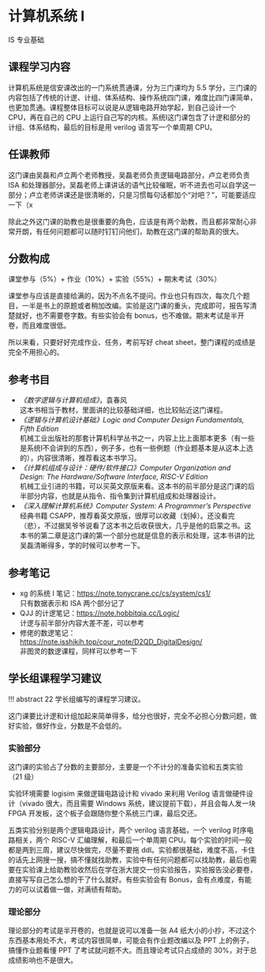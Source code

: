 # 计算机系统 Ⅰ
<div class="badges">
<span class="badge is-badge">IS 专业基础</span>
</div>

## 课程学习内容
计算机系统是信安课改出的一门系统贯通课，分为三门课均为 5.5 学分，三门课的内容包括了传统的计逻、计组、体系结构、操作系统四门课，难度比四门课简单，也更加贯通。课程整体目标可以说是从逻辑电路开始学起，到自己设计一个 CPU，再在自己的 CPU 上运行自己写的内核。系统Ⅰ这门课包含了计逻和部分的计组、体系结构，最后的目标是用 verilog 语言写一个单周期 CPU。

## 任课教师
这门课由吴磊和卢立两个老师教授，吴磊老师负责逻辑电路部分，卢立老师负责 ISA 和处理器部分。吴磊老师上课讲话的语气比较催眠，听不进去也可以自学这一部分；卢立老师讲课还是很清晰的，只是习惯每句话都加个“对吧？”，可能要适应一下（x

除此之外这门课的助教也是很重要的角色，应该是有两个助教，而且都非常耐心非常开朗，有任何问题都可以随时钉钉问他们，助教在这门课的帮助真的很大。

## 分数构成
课堂参与（5%）+ 作业（10%）+ 实验（55%）+ 期末考试（30%）

课堂参与应该是直接给满的，因为不点名不提问。作业也只有四次，每次几个题目，一半是书上的原题或者稍加改编。实验是这门课的重头，完成即可，报告写清楚就好，也不需要卷字数。有些实验会有 bonus，也不难做。期末考试是半开卷，而且难度很低。

所以来看，只要好好完成作业、任务，考前写好 cheat sheet，整门课程的成绩是完全不用担心的。

## 参考书目
- *《数字逻辑与计算机组成》*，袁春风  
    这本书相当于教材，里面讲的比较基础详细，也比较贴近这门课程。
- *《逻辑与计算机设计基础》Logic and Computer Design Fundamentals, Fifth Edition*  
    机械工业出版社的那套计算机科学丛书之一，内容上比上面那本更多（有一些是系统Ⅰ不会讲到的东西），例子多，也有一些例题（作业题基本是从这本上选的），内容很清晰，推荐看这本书学习。
- *《计算机组成与设计：硬件/软件接口》Computer Organization and Design: The Hardware/Software Interface, RISC-V Edition*  
    机械工业引进的书籍，可以买英文原版来看。这本书的前半部分是这门课的后半部分内容，也就是从指令、指令集到计算机组成和处理器设计。
- *《深入理解计算机系统》Computer System: A Programmer’s Perspective*  
    经典书籍 CSAPP，推荐看英文原版，很厚可以收藏（划掉）。还没看完（悲），不过据吴爷爷说看了这本书之后收获很大，几乎是他的启蒙之书。这本书的第二章是这门课的第一个部分也就是信息的表示和处理，这本书讲的比吴磊清晰得多，学的时候可以参考一下。

## 参考笔记
- xg 的系统 Ⅰ 笔记：https://note.tonycrane.cc/cs/system/cs1/  
    只有数据表示和 ISA 两个部分记了
- QJJ 的计逻笔记：https://note.hobbitqia.cc/Logic/  
    计逻与前半部分内容大差不差，可以参考
- 修佬的数逻笔记：https://note.isshikih.top/cour_note/D2QD_DigitalDesign/  
    非图灵的数逻课程，同样可以参考一下

## 学长组课程学习建议

!!! abstract
    22 学长组编写的课程学习建议。

这门课要比计逻和计组加起来简单得多，给分也很好，完全不必担心分数问题，做好实验，做好作业，分数是不会低的。
### 实验部分
这门课的实验占了分数的主要部分，主要是一个不计分的准备实验和五类实验（21 级）

实验环境需要 logisim 来做逻辑电路设计和 vivado 来利用 Verilog 语言做硬件设计（vivado 很大，而且需要 Windows 系统，建议提前下载），并且会每人发一块 FPGA 开发板，这个板子会跟随你整个系统三门课，最后交还。

五类实验分别是两个逻辑电路设计，两个 verilog 语言基础，一个 verilog 时序电路相关，两个 RISC-V 汇编理解，和最后一个单周期 CPU。每个实验的时间一般都是两到三周，建议尽快做完，尽量不要拖 ddl。实验都很基础，难度不高，卡住的话先上网搜一搜，搞不懂就找助教，实验中有任何问题都可以找助教，最后也需要在实验课上给助教验收然后在学在浙大提交一份实验报告，实验报告没必要卷，直接写写自己怎么想的干了什么就好。有些实验会有 Bonus，会有点难度，有能力的可以试着做一做，对满绩有帮助。
### 理论部分
理论部分的考试是半开卷的，也就是说可以准备一张 A4 纸大小的小抄，不过这个东西基本用处不大，考试内容很简单，可能会有作业题改编以及 PPT 上的例子，搞懂作业题看懂 PPT 了考试就问题不大。而且理论考试只占成绩的 30%，对于总成绩影响也不是很大。
